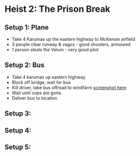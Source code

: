 # Heist 2: The Prison Break
## Setup 1: Plane
* Take 4 Karumas up the eastern highway to McKensie airfield
* 3 people clear runway & vagos - good shooters, armoured
* 1 person steals the Velum - very good pilot

## Setup 2: Bus
* Take 4 karumas up eastern highway
* Block off bridge, wait for bus
* Kill driver, take bus offroad to windfarm [screenshot here](insertscreenshot.here)
* Wait until cops are gone.
* Deliver bus to location.

## Setup 3: 

## Setup 4: 

## Setup 5: 

